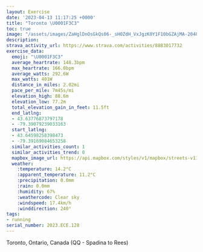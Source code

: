 ```yaml
---
layout: Exercise
date: '2023-04-13 11:17:25 +0000'
title: "Toronto \U0001F3C3"
toc: true
image: "/assets/images/ZaHglDnOsGkQs06-_sH0ZdH_VxJgzK0Y1F10bGZAjMA-2048x1536.jpg.jpeg"
description:
strava_activity_url: https://www.strava.com/activities/8883017732
exercise_data:
  emoji: "\U0001F3C3"
  average_heartrate: 148.3bpm
  max_heartrate: 166.0bpm
  average_watts: 292.6W
  max_watts: 401W
  distance_in_miles: 2.02mi
  pace_per_mile: 7m45s/mi
  elevation_high: 88.6m
  elevation_low: 77.2m
  total_elevation_gain_in_feet: 11.5ft
  end_latlng:
  - 43.63776873797178
  - -79.39079239033163
  start_latlng:
  - 43.64598258398473
  - -79.39169084653258
  similar_activities_count: 1
  similar_activities_trend: 0
  mapbox_image_url: https://api.mapbox.com/styles/v1/mapbox/streets-v11/static/path-5+787af2-1.0(sgkiGruqcNt%40StCkAvAc%40hAc%40vCy%40pBc%40r%40YROd%40QdDoAjA%5BL%40NJD%3FXKj%40Od%40Sf%40MrAo%40%5EKA%40XGHG%40WMg%40a%40eCEcAi%40mDIu%40GeAYqB%5BcBeAeI%5DmE%3F_%40WwB%40WFIb%40IjA%5Bd%40ElA%5BROJ%5D%40c%40GwA%40k%40k%40iNGi%40ESGG%5DEK%40q%40N%7DAf%40%7DBn%40QHENb%40jEf%40%60ELnBLt%40RrCNpANv%40ZxDFhAF%5Er%40fGRrA%5EnBR~ALxA),pin-s-s+e5b22e(-79.39434,43.64426),pin-s-f+89ae00(-79.38944,43.63810999999998)/auto/800x800?access_token=pk.eyJ1Ijoiam9zaGJlY2ttYW4iLCJhIjoiY205eWR2aDd1MWZ6djJrbXc4a3M0bWZleiJ9.XiG9OWkNcZk2QzjJbxLB4A
  weather:
    :temperature: 14.2°C
    :apparent_temperature: 11.2°C
    :precipitation: 0.0mm
    :rain: 0.0mm
    :humidity: 67%
    :weathercode: Clear sky
    :windspeed: 17.4km/h
    :winddirection: 240°
tags:
- running
serial_number: 2023.ECE.128
---
```

Toronto, Ontario, Canada (QQ - Spadina to Rees)
